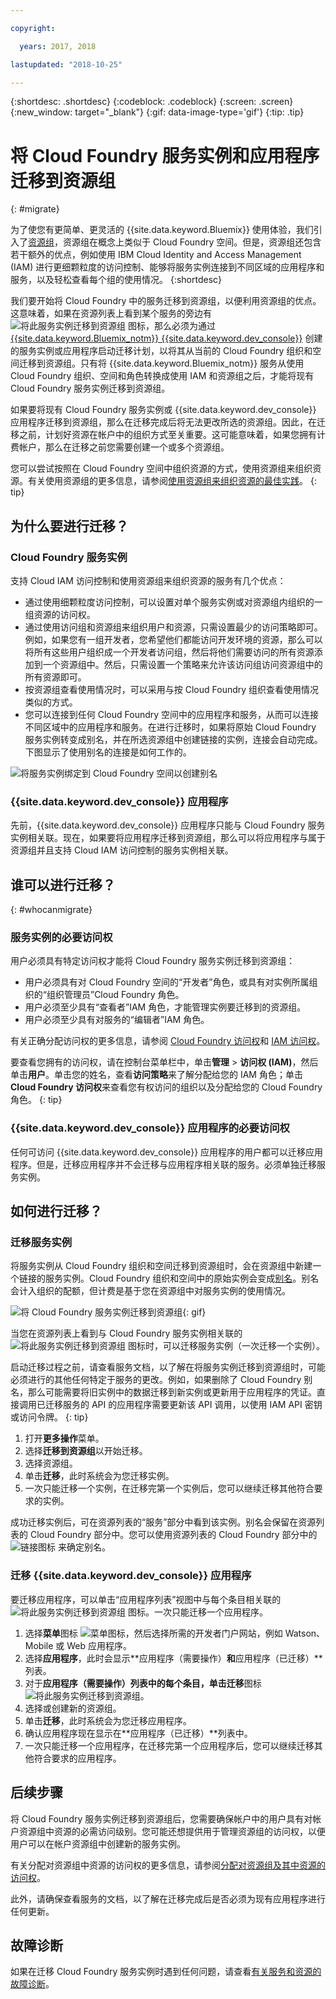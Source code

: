 ```yaml
---

copyright:

  years: 2017, 2018

lastupdated: "2018-10-25"

---
```


{:shortdesc: .shortdesc}
{:codeblock: .codeblock}
{:screen: .screen}
{:new_window: target="_blank"}
{:gif: data-image-type='gif'}
{:tip: .tip}

# 将 Cloud Foundry 服务实例和应用程序迁移到资源组
{: #migrate}

为了使您有更简单、更灵活的 {{site.data.keyword.Bluemix}} 使用体验，我们引入了[资源组](/docs/resources/resourcegroups.html#rgs)，资源组在概念上类似于 Cloud Foundry 空间。但是，资源组还包含若干额外的优点，例如使用 IBM Cloud Identity and Access Management (IAM) 进行更细颗粒度的访问控制、能够将服务实例连接到不同区域的应用程序和服务，以及轻松查看每个组的使用情况。
{:shortdesc}

我们要开始将 Cloud Foundry 中的服务迁移到资源组，以便利用资源组的优点。这意味着，如果在资源列表上看到某个服务的旁边有 ![将此服务实例迁移到资源组](images/migrate.svg "将此服务实例迁移到资源组") 图标，那么必须为通过 [{{site.data.keyword.Bluemix_notm}} {{site.data.keyword.dev_console}}](/docs/apps/index.html#create) 创建的服务实例或应用程序启动迁移计划，以将其从当前的 Cloud Foundry 组织和空间迁移到资源组。只有将 {{site.data.keyword.Bluemix_notm}} 服务从使用 Cloud Foundry 组织、空间和角色转换成使用 IAM 和资源组之后，才能将现有 Cloud Foundry 服务实例迁移到资源组。

如果要将现有 Cloud Foundry 服务实例或 {{site.data.keyword.dev_console}} 应用程序迁移到资源组，那么在迁移完成后将无法更改所选的资源组。因此，在迁移之前，计划好资源在帐户中的组织方式至关重要。这可能意味着，如果您拥有计费帐户，那么在迁移之前您需要创建一个或多个资源组。 

您可以尝试按照在 Cloud Foundry 空间中组织资源的方式，使用资源组来组织资源。有关使用资源组的更多信息，请参阅[使用资源组来组织资源的最佳实践](/docs/resources/bestpractice_rgs.html#bp_resourcegroups)。
{: tip}


## 为什么要进行迁移？

### Cloud Foundry 服务实例

支持 Cloud IAM 访问控制和使用资源组来组织资源的服务有几个优点：

* 通过使用细颗粒度访问控制，可以设置对单个服务实例或对资源组内组织的一组资源的访问权。 
* 通过使用访问组和资源组来组织用户和资源，只需设置最少的访问策略即可。例如，如果您有一组开发者，您希望他们都能访问开发环境的资源，那么可以将所有这些用户组织成一个开发者访问组，然后将他们需要访问的所有资源添加到一个资源组中。然后，只需设置一个策略来允许该访问组访问资源组中的所有资源即可。
* 按资源组查看使用情况时，可以采用与按 Cloud Foundry 组织查看使用情况类似的方式。
* 您可以连接到任何 Cloud Foundry 空间中的应用程序和服务，从而可以连接不同区域中的应用程序和服务。在进行迁移时，如果将原始 Cloud Foundry 服务实例转变成别名，并在所选资源组中创建链接的实例，连接会自动完成。下图显示了使用别名的连接是如何工作的。

![将服务实例绑定到 Cloud Foundry 空间以创建别名](images/alias.svg "将服务实例绑定到 Cloud Foundry 空间以创建别名")

### {{site.data.keyword.dev_console}} 应用程序

先前，{{site.data.keyword.dev_console}} 应用程序只能与 Cloud Foundry 服务实例相关联。现在，如果要将应用程序迁移到资源组，那么可以将应用程序与属于资源组并且支持 Cloud IAM 访问控制的服务实例相关联。 

## 谁可以进行迁移？
{: #whocanmigrate}

### 服务实例的必要访问权 

用户必须具有特定访问权才能将 Cloud Foundry 服务实例迁移到资源组：

* 用户必须具有对 Cloud Foundry 空间的“开发者”角色，或具有对实例所属组织的“组织管理员”Cloud Foundry 角色。
* 用户必须至少具有“查看者”IAM 角色，才能管理实例要迁移到的资源组。
* 用户必须至少具有对服务的“编辑者”IAM 角色。

有关正确分配访问权的更多信息，请参阅 [Cloud Foundry 访问权](/docs/iam/cfaccess.html#cfaccess)和 [IAM 访问权](/docs/iam/users_roles.html#platformrolestable)。

要查看您拥有的访问权，请在控制台菜单栏中，单击**管理** &gt; **访问权 (IAM)**，然后单击**用户**。单击您的姓名，查看**访问策略**来了解分配给您的 IAM 角色；单击 **Cloud Foundry 访问权**来查看您有权访问的组织以及分配给您的 Cloud Foundry 角色。
{: tip}

### {{site.data.keyword.dev_console}} 应用程序的必要访问权

任何可访问 {{site.data.keyword.dev_console}} 应用程序的用户都可以迁移应用程序。但是，迁移应用程序并不会迁移与应用程序相关联的服务。必须单独迁移服务实例。

## 如何进行迁移？

### 迁移服务实例

将服务实例从 Cloud Foundry 组织和空间迁移到资源组时，会在资源组中新建一个链接的服务实例。Cloud Foundry 组织和空间中的原始实例会变成[别名](/docs/resources/connecting_apps.html#what_is_alias)。别名会计入组织的配额，但计费是基于您在资源组中对服务实例的使用情况。

![将 Cloud Foundry 服务实例迁移到资源组](images/migration.gif){: gif}

当您在资源列表上看到与 Cloud Foundry 服务实例相关联的 ![将此服务实例迁移到资源组](images/migrate.svg "将此服务实例迁移到资源组") 图标时，可以迁移服务实例（一次迁移一个实例）。

启动迁移过程之前，请查看服务文档，以了解在将服务实例迁移到资源组时，可能必须进行的其他任何特定于服务的更改。例如，如果删除了 Cloud Foundry 别名，那么可能需要将旧实例中的数据迁移到新实例或更新用于应用程序的凭证。直接调用已迁移服务的 API 的应用程序需要更新该 API 调用，以使用 IAM API 密钥或访问令牌。
{: tip}

1. 打开**更多操作**菜单。
2. 选择**迁移到资源组**以开始迁移。
3. 选择资源组。
4. 单击**迁移**，此时系统会为您迁移实例。
5. 一次只能迁移一个实例，在迁移完第一个实例后，您可以继续迁移其他符合要求的实例。

成功迁移实例后，可在资源列表的“服务”部分中看到该实例。别名会保留在资源列表的 Cloud Foundry 部分中。您可以使用资源列表的 Cloud Foundry 部分中的 ![链接图标](images/link.svg "代表别名的链接图标") 来确定别名。

### 迁移 {{site.data.keyword.dev_console}} 应用程序

要迁移应用程序，可以单击“应用程序列表”视图中与每个条目相关联的 ![将此服务实例迁移到资源组](images/migrate.svg "将此服务实例迁移到资源组") 图标。一次只能迁移一个应用程序。

1. 选择**菜单**图标 ![菜单图标](../icons/icon_hamburger.svg)，然后选择所需的开发者门户网站，例如 Watson、Mobile 或 Web 应用程序。
2. 选择**应用程序**，此时会显示**应用程序（需要操作）**和**应用程序（已迁移）**列表。
3. 对于**应用程序（需要操作）**列表中的每个条目，单击**迁移**图标 ![将此服务实例迁移到资源组](images/migrate.svg "将此服务实例迁移到资源组")。
4. 选择或创建新的资源组。
5. 单击**迁移**，此时系统会为您迁移应用程序。
6. 确认应用程序现在显示在**应用程序（已迁移）**列表中。
7. 一次只能迁移一个应用程序，在迁移完第一个应用程序后，您可以继续迁移其他符合要求的应用程序。


## 后续步骤

将 Cloud Foundry 服务实例迁移到资源组后，您需要确保帐户中的用户具有对帐户资源组中资源的必需访问级别。您可能还想提供用于管理资源组的访问权，以便用户可以在帐户资源组中创建新的服务实例。

有关分配对资源组中资源的访问权的更多信息，请参阅[分配对资源组及其中资源的访问权](/docs/resources/bestpractice_rgs.html#assigning-access-to-resource-groups-and-the-resources-within-them)。

此外，请确保查看服务的文档，以了解在迁移完成后是否必须为现有应用程序进行任何更新。 


## 故障诊断

如果在迁移 Cloud Foundry 服务实例时遇到任何问题，请查看[有关服务和资源的故障诊断](/docs/resources/ts_services.html#services)。
